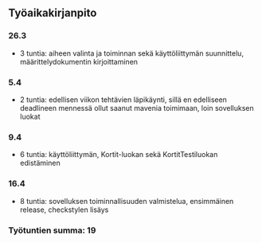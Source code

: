 ## Työaikakirjanpito

### 26.3
* 3 tuntia: aiheen valinta ja toiminnan sekä käyttöliittymän suunnittelu, määrittelydokumentin kirjoittaminen

### 5.4
* 2 tuntia: edellisen viikon tehtävien läpikäynti, sillä en edelliseen deadlineen mennessä ollut saanut mavenia toimimaan, loin sovelluksen luokat

### 9.4
* 6 tuntia: käyttöliittymän, Kortit-luokan sekä KortitTestiluokan edistäminen

### 16.4
* 8 tuntia: sovelluksen toiminnallisuuden valmistelua, ensimmäinen release, checkstylen lisäys


### **Työtuntien summa: 19** 

